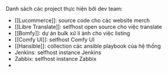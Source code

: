 
Danh sách các project thực hiện bởi dev team:

- [[Lucommerce]]: source code cho các website merch
- [[Libre Translate]]: selfhost open source cho việc translate
- [[Bomfy]]: dự án bulk xử lí ảnh cho việc listing
- [[Comfy UI]]: selfhost Comfy UI
- [[Hansible]]: collection các ansible playbook của hệ thống
- Jenkins: selfhost instance Jenkins
- Zabbix: selfhost instance Zabbix
- 



